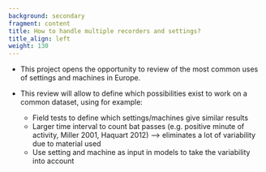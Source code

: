 ```yaml
---
background: secondary
fragment: content
title: How to handle multiple recorders and settings?
title_align: left
weight: 130
---
```


- This project opens the opportunity to review of the most common uses of settings and machines in Europe.

- This review will allow to define which possibilities exist to work on a common dataset, using for example:
    * Field tests to define which settings/machines give similar results
    * Larger time interval to count bat passes (e.g. positive minute of activity, Miller 2001, Haquart 2012) --> eliminates a lot of variability due to material used
    * Use setting and machine as input in models to take the variability into account

